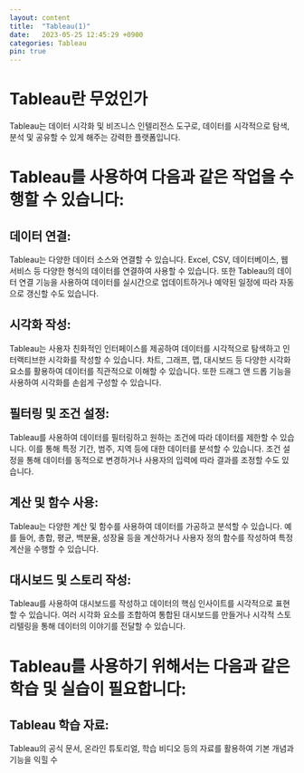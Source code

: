 ```yaml
---
layout: content
title:  "Tableau(1)"
date:   2023-05-25 12:45:29 +0900
categories: Tableau
pin: true
---
```



Tableau란 무었인가
===============

Tableau는 데이터 시각화 및 비즈니스 인텔리전스 도구로, 데이터를 시각적으로 탐색, 분석 및 공유할 수 있게 해주는 강력한 플랫폼입니다. 

# Tableau를 사용하여 다음과 같은 작업을 수행할 수 있습니다:

## 데이터 연결: 
Tableau는 다양한 데이터 소스와 연결할 수 있습니다. Excel, CSV, 데이터베이스, 웹 서비스 등 다양한 형식의 데이터를 연결하여 사용할 수 있습니다. 또한 Tableau의 데이터 연결 기능을 사용하여 데이터를 실시간으로 업데이트하거나 예약된 일정에 따라 자동으로 갱신할 수도 있습니다.

## 시각화 작성: 
Tableau는 사용자 친화적인 인터페이스를 제공하여 데이터를 시각적으로 탐색하고 인터랙티브한 시각화를 작성할 수 있습니다. 차트, 그래프, 맵, 대시보드 등 다양한 시각화 요소를 활용하여 데이터를 직관적으로 이해할 수 있습니다. 또한 드래그 앤 드롭 기능을 사용하여 시각화를 손쉽게 구성할 수 있습니다.

## 필터링 및 조건 설정: 
Tableau를 사용하여 데이터를 필터링하고 원하는 조건에 따라 데이터를 제한할 수 있습니다. 이를 통해 특정 기간, 범주, 지역 등에 대한 데이터를 분석할 수 있습니다. 조건 설정을 통해 데이터를 동적으로 변경하거나 사용자의 입력에 따라 결과를 조정할 수도 있습니다.
## 계산 및 함수 사용: 
Tableau는 다양한 계산 및 함수를 사용하여 데이터를 가공하고 분석할 수 있습니다. 예를 들어, 총합, 평균, 백분율, 성장율 등을 계산하거나 사용자 정의 함수를 작성하여 특정 계산을 수행할 수 있습니다.

## 대시보드 및 스토리 작성: 
Tableau를 사용하여 대시보드를 작성하고 데이터의 핵심 인사이트를 시각적으로 표현할 수 있습니다. 여러 시각화 요소를 조합하여 통합된 대시보드를 만들거나 시각적 스토리텔링을 통해 데이터의 이야기를 전달할 수 있습니다.

# Tableau를 사용하기 위해서는 다음과 같은 학습 및 실습이 필요합니다:

## Tableau 학습 자료: 
Tableau의 공식 문서, 온라인 튜토리얼, 학습 비디오 등의 자료를 활용하여 기본 개념과 기능을 익힐 수